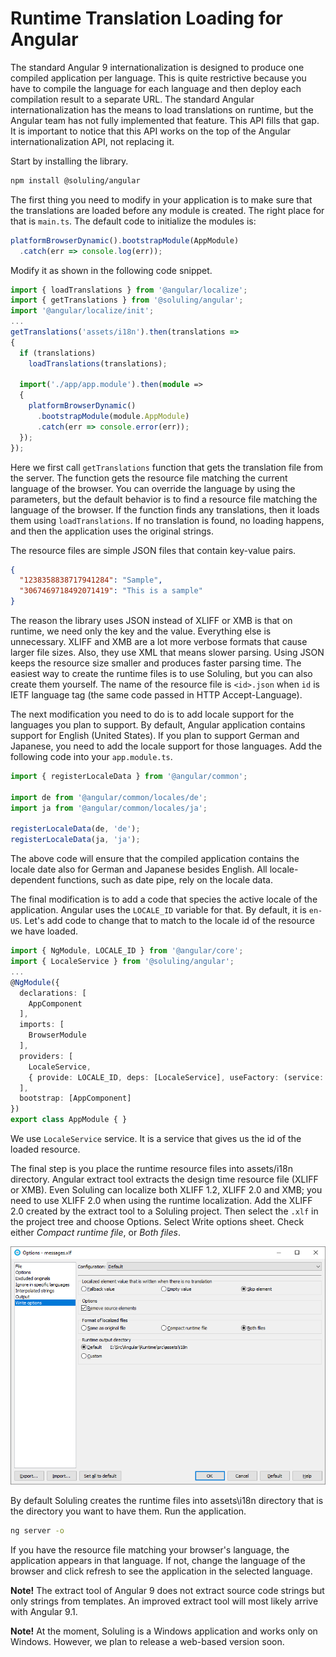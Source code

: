 # Runtime Translation Loading for Angular

The standard Angular 9 internationalization is designed to produce one compiled application per language. This is quite restrictive because you have to compile the language for each language and then deploy each compilation result to a separate URL. The standard Angular internationalization has the means to load translations on runtime, but the Angular team has not fully implemented that feature. This API fills that gap. It is important to notice that this API works on the top of the Angular internationalization API, not replacing it.

Start by installing the library.

```bash
npm install @soluling/angular
```

The first thing you need to modify in your application is to make sure that the translations are loaded before any module is created. The right place for that is `main.ts`. The default code to initialize the modules is:

```typescript
platformBrowserDynamic().bootstrapModule(AppModule)
  .catch(err => console.log(err));
```

Modify it as shown in the following code snippet.

```typescript
import { loadTranslations } from '@angular/localize';
import { getTranslations } from '@soluling/angular';
import '@angular/localize/init';
...
getTranslations('assets/i18n').then(translations => 
{
  if (translations)
    loadTranslations(translations);

  import('./app/app.module').then(module => 
  {
    platformBrowserDynamic()
      .bootstrapModule(module.AppModule)
      .catch(err => console.error(err));
  });      
});
```

Here we first call `getTranslations` function that gets the translation file from the server. The function gets the resource file matching the current language of the browser. You can override the language by using the parameters, but the default behavior is to find a resource file matching the language of the browser. If the function finds any translations, then it loads them using `loadTranslations`. If no translation is found, no loading happens, and then the application uses the original strings.

The resource files are simple JSON files that contain key-value pairs.

```json
{
  "1238358838717941284": "Sample",
  "3067469718492071419": "This is a sample"
}
```

The reason the library uses JSON instead of XLIFF or XMB is that on runtime, we need only the key and the value. Everything else is unnecessary. XLIFF and XMB are a lot more verbose formats that cause larger file sizes. Also, they use XML that means slower parsing. Using JSON keeps the resource size smaller and produces faster parsing time. The easiest way to create the runtime files is to use Soluling, but you can also create them yourself. The name of the resource file is `<id>.json` when `id` is IETF language tag (the same code passed in HTTP Accept-Language).

The next modification you need to do is to add locale support for the languages you plan to support. By default, Angular application contains support for English (United States). If you plan to support German and Japanese, you need to add the locale support for those languages. Add the following code into your `app.module.ts`.

```typescript
import { registerLocaleData } from '@angular/common';

import de from '@angular/common/locales/de'; 
import ja from '@angular/common/locales/ja'; 

registerLocaleData(de, 'de'); 
registerLocaleData(ja, 'ja'); 
```

The above code will ensure that the compiled application contains the locale date also for German and Japanese besides English. All locale-dependent functions, such as date pipe, rely on the locale data.

The final modification is to add a code that species the active locale of the application. Angular uses the `LOCALE_ID` variable for that. By default, it is `en-US`. Let's add code to change that to match to the locale id of the resource we have loaded.

```typescript
import { NgModule, LOCALE_ID } from '@angular/core';
import { LocaleService } from '@soluling/angular';
...
@NgModule({
  declarations: [
    AppComponent
  ],
  imports: [
    BrowserModule
  ],
  providers: [
    LocaleService, 
    { provide: LOCALE_ID, deps: [LocaleService], useFactory: (service: LocaleService) => service.localeId },
  ],
  bootstrap: [AppComponent]
})
export class AppModule { }
```

We use `LocaleService` service. It is a service that gives us the id of the loaded resource.

The final step is you place the runtime resource files into assets/i18n directory. Angular extract tool extracts the design time resource file (XLIFF or XMB). Even Soluling can localize both XLIFF 1.2, XLIFF 2.0 and XMB; you need to use XLIFF 2.0 when using the runtime localization. Add the XLIFF 2.0 created by the extract tool to a Soluling project. Then select the `.xlf` in the project tree and choose Options. Select Write options sheet. Check either *Compact runtime file*, or *Both files*.

![Runtime](Runtime.png)

By default Soluling creates the runtime files into assets\i18n directory that is the directory you want to have them. Run the application.

```bash
ng server -o
```

If you have the resource file matching your browser's language, the application appears in that language. If not, change the language of the browser and click refresh to see the application in the selected language.

**Note!** The extract tool of Angular 9 does not extract source code strings but only strings from templates. An improved extract tool will most likely arrive with Angular 9.1.

**Note!** At the moment, Soluling is a Windows application and works only on Windows. However, we plan to release a web-based version soon.